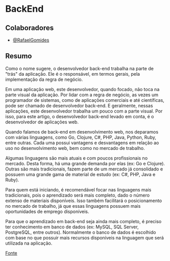 # BackEnd

## Colaboradores
- [@RafaelGomides](https://github.com/RafaelGomides)

## Resumo 

Como o nome sugere, o desenvolvedor back-end trabalha na parte de "trás" da aplicação. Ele é o responsável, em termos gerais, pela implementação da regra de negócio.

Em uma aplicação web, este desenvolvedor, quando focado, não toca na parte visual da aplicação. Por lidar com a regra de negócio, as vezes um programador de sistemas, como de aplicações comerciais e até científicas, pode ser chamado de desenvolvedor back-end. E geralmente, nessas aplicações, este desenvolvedor trabalha um pouco com a parte visual. Por isso, para este artigo, o desenvolvedor back-end levado em conta, é o desenvolvedor de aplicações web.

Quando falamos de back-end em desenvolvimento web, nos deparamos com várias linguagens, como Go, Clojure, C#, PHP, Java, Python, Ruby, entre outras. Cada uma possui vantagens e desvantagens em relação ao uso no desenvolvimento web, bem como no mercado de trabalho.

Algumas linguagens são mais atuais e com poucos profissionais no mercado. Desta forma, há uma grande demanda por elas (ex: Go e Clojure). Outras são mais tradicionais, fazem parte de um mercado já consolidado e possuem uma grande gama de material de estudo (ex: C#, PHP, Java e Ruby).

Para quem está iniciando, é recomendável focar nas linguagens mais tradicionais, pois o aprendizado será mais completo, dado o número extenso de materiais disponíveis. Isso também facilitará o posicionamento no mercado de trabalho, já que essas linguagens possuem mais oportunidades de emprego disponíveis.

Para que o aprendizado em back-end seja ainda mais completo, é preciso ter conhecimento em banco de dados (ex: MySQL, SQL Server, PostgreSQL, entre outros). Normalmente o banco de dados é escolhido com base no que possuir mais recursos disponíveis na linguagem que será utilizada na aplicação.

[Fonte](https://www.treinaweb.com.br/blog/o-que-e-front-end-e-back-end/)
